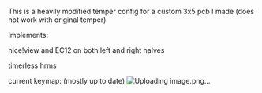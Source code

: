 This is a heavily modified temper config for a custom 3x5 pcb I made (does not work with original temper)

Implements:

nice!view and EC12 on both left and right halves

timerless hrms

current keymap: (mostly up to date)
![Uploading image.png…]()


